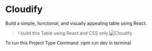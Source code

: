 # Cloudify
Build a simple, functional, and visually appealing table using React.
>I build this Table using React and CSS only 
![Cloudify](https://github.com/user-attachments/assets/0d137c01-6e26-4ac7-a26b-7b7d9611682f)

To run this Project Type Command :npm run dev in terminal 
